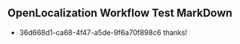 ## OpenLocalization Workflow Test MarkDown
* 36d668d1-ca68-4f47-a5de-9f6a70f898c6 thanks!

<!--HONumber=Jul16_HO2-->


